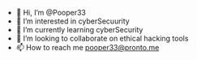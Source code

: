 - 👋 Hi, I’m @Pooper33
- 👀 I’m interested in cyberSecuurity
- 🌱 I’m currently learning cyberSecurity
- 💞️ I’m looking to collaborate on ethical hacking tools
- 📫 How to reach me pooper33@pronto.me

<!---
Pooper33/Pooper33 is a ✨ special ✨ repository because its `README.md` (this file) appears on your GitHub profile.
You can click the Preview link to take a look at your changes.
--->
